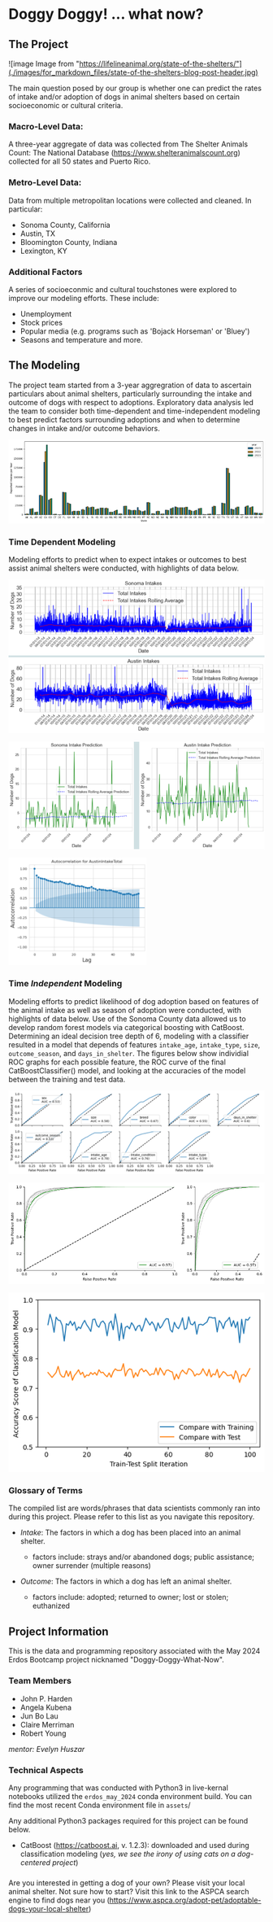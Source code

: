 # Doggy Doggy! ... what now?

## The Project
![image Image from "https://lifelineanimal.org/state-of-the-shelters/"](./images/for_markdown_files/state-of-the-shelters-blog-post-header.jpg)

The main question posed by our group is whether one can predict the rates of intake and/or adoption of dogs in animal shelters based on certain socioeconomic or cultural criteria.


### Macro-Level Data: 
A three-year aggregate of data was collected from The Shelter Animals Count: The National Database (https://www.shelteranimalscount.org) collected for all 50 states and Puerto Rico.

### Metro-Level Data: 
Data from multiple metropolitan locations were collected and cleaned. In particular:
- Sonoma County, California
- Austin, TX
- Bloomington County, Indiana
- Lexington, KY

### Additional Factors
A series of socioeconmic and cultural touchstones were explored to improve our modeling efforts. These include:
- Unemployment
- Stock prices
- Popular media (e.g. programs such as 'Bojack Horseman' or 'Bluey')
- Seasons and temperature
and more.

## The Modeling

The project team started from a 3-year aggregration of data to ascertain particulars about animal shelters, particularly surrounding the intake and outcome of dogs with respect to adoptions. Exploratory data analysis led the team to consider both time-dependent and time-independent modeling to best predict factors surrounding adoptions and when to determine changes in intake and/or outcome behaviors.

![image 3 year aggregate data of dog intakes per state](./images/for_markdown_files/eda_3yr-sas-agg_intakes.png)

###  Time Dependent Modeling

Modeling efforts to predict when to expect intakes or outcomes to best assist animal shelters were conducted, with highlights of data below.

![image Time dependent data of dog intakes with rolling average data.](./images/for_markdown_files/time_dep_dog_intakes.png)

![image Time dependent predictions of dog intakes with rolling average data.](./images/for_markdown_files/time_dep_dog_intake_preds.png)

![image Autocorrelation with respect to lag of time dependent dog intake predictions.](./images/for_markdown_files/time_dep_dog_into_autocorr.png)


### Time *Independent* Modeling

Modeling efforts to predict likelihood of dog adoption based on features of the animal intake as well as season of adoption were conducted, with highlights of data below. Use of the Sonoma County data allowed us to develop random forest models via categorical boosting with CatBoost. Determining an ideal decision tree depth of 6, modeling with a classifier resulted in a model that depends of features `intake_age`, `intake_type`, `size`, `outcome_season`, and `days_in_shelter`. The figures below show individial ROC graphs for each possible feature, the ROC curve of the final CatBoostClassifier() model, and looking at the accuracies of the model between the training and test data.

![image ROC of Sonoma County classification features.](./images/time_independent_figures/ROC_model_ind_features.png)

![image ROC of final CatBoostClassifier Model.](./images/time_independent_figures/ROC_final_model.png)

![image Accuracies of final model compared to the training and to the testing data.](./images/time_independent_figures/accur_score_model_train_test.png)


### Glossary of Terms
The compiled list are words/phrases that data scientists commonly ran into during this project. Please refer to this list as you navigate this repository. 
- *Intake*: The factors in which a dog has been placed into an animal shelter.
    - factors include: strays and/or abandoned dogs; public assistance; owner surrender (multiple reasons)

- *Outcome*: The factors in which a dog has left an animal shelter.
    - factors include: adopted; returned to owner; lost or stolen; euthanized


## Project Information

This is the data and programming repository associated with the May 2024 Erdos Bootcamp project nicknamed "Doggy-Doggy-What-Now".

###  Team Members 

- John P. Harden
- Angela Kubena
- Jun Bo Lau
- Claire Merriman 
- Robert Young

*mentor: Evelyn Huszar*

### Technical Aspects

Any programming that was conducted with Python3 in live-kernal notebooks utilized the `erdos_may_2024` conda environment build. You can find the most recent Conda environment file in `assets`/

Any additional Python3 packages required for this project can be found below.
- CatBoost (https://catboost.ai, v. 1.2.3): downloaded and used during classification modeling (*yes, we see the irony of using cats on a dog-centered project*)

### 

Are you interested in getting a dog of your own? Please visit your local animal shelter. 
Not sure how to start? Visit this link to the ASPCA search engine to find dogs near you (https://www.aspca.org/adopt-pet/adoptable-dogs-your-local-shelter)

